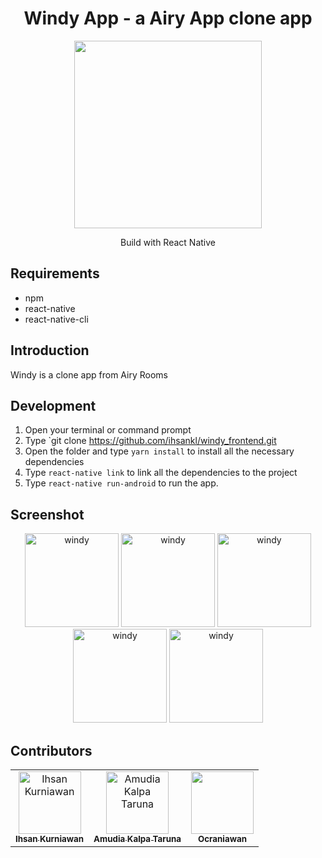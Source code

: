 <h1 align="center">Windy App - a Airy App clone app</h1>

<p align="center">
  <img width="300" src="https://user-images.githubusercontent.com/48955952/74106176-e527f480-4b96-11ea-8b4e-ee3a79b6b89c.png">
  <p align="center">Build with React Native</p>
</p>

## Requirements
* npm
* react-native
* react-native-cli

## Introduction
Windy is a clone app from Airy Rooms

## Development
1. Open your terminal or command prompt
2. Type `git clone https://github.com/ihsankl/windy_frontend.git
3. Open the folder and type `yarn install` to install all the necessary dependencies
4. Type `react-native link` to link all the dependencies to the project
5. Type `react-native run-android` to run the app.

## Screenshot
<p align="center">
  <img width="150" src="https://user-images.githubusercontent.com/48955952/74106193-1274a280-4b97-11ea-96af-3f2e9a783392.jpg" alt="windy">
  <img width="150" src="https://user-images.githubusercontent.com/48955952/74106195-143e6600-4b97-11ea-9681-0cf3e325880e.jpg" alt="windy">
  <img width="150" src="https://user-images.githubusercontent.com/48955952/74106197-16082980-4b97-11ea-8097-b68415ddd48d.jpg" alt="windy">
  <img width="150" src="https://user-images.githubusercontent.com/48955952/74106198-16a0c000-4b97-11ea-90af-337f3103ae2c.jpg" alt="windy">
  <img width="150" src="https://user-images.githubusercontent.com/48955952/74106199-17395680-4b97-11ea-8e7e-1faf17430081.jpg" alt="windy">
</p>

## Contributors
<center>
  <table>
    <tr>
      <td align="center">
        <a href="https://github.com/ihsankl">
          <img width="100" src="https://avatars1.githubusercontent.com/u/55323174?s=400&v=4" alt="Ihsan Kurniawan"><br/>
          <sub><b>Ihsan Kurniawan</b></sub>
        </a>
      </td>
      <td align="center">
        <a href="https://github.com/amudia">
          <img width="100" src="https://avatars2.githubusercontent.com/u/48955952?s=460&v=4" alt="Amudia Kalpa Taruna"><br/>
          <sub><b>Amudia Kalpa Taruna</b></sub>
        </a>
      </td>
      <td align="center">
        <a href="https://github.com/Ocraniawan">
          <img width="100" src="https://avatars2.githubusercontent.com/u/52120429?s=400&v=4"><br/>
          <sub><b>Ocraniawan</b></sub>
        </a>
      </td>
    </tr>
  </table>
</center>
